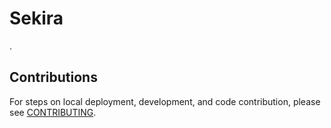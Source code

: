 # Sekira

.

## Contributions

For steps on local deployment, development, and code contribution, please see [CONTRIBUTING](./CONTRIBUTING.md).
